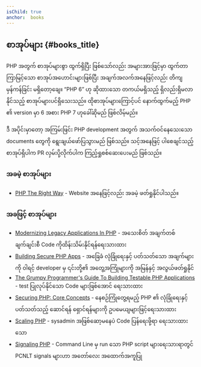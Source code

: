 ```yaml
---
isChild: true
anchor:  books
---
```


## စာအုပ်များ {#books_title}

PHP အတွက် စာအုပ်များစွာ ထွက်ရှိပြီး ဖြစ်သော်လည်း အများအားဖြင့်မှာ ထွက်တာကြာမြင့်သော စာအုပ်အဟောင်းများဖြစ်ပြီး အချက်အလက်အနေဖြင့်လည်း တိကျမှန်ကန်ခြင်း မရှိတော့ချေ။ “PHP 6” ဟု ဆိုထားသော တကယ်မရှိသည့် ရှိလည်းရှိမလာနိုင်သည့် စာအုပ်များပင်ရှိသေးသည်။ ထိုစာအုပ်များကြောင့်ပင် နောက်ထွက်မည့် PHP ၏ version မှာ 6 အစား PHP 7 ဟုခေါ်ဆိုမည် ဖြစ်လိမ့်မည်။

ဒီ အပိုင်းမှာတော့ အကြမ်းဖြင်း PHP development အတွက် အသက်ဝင်နေသေးသော documents တွေကို ရွေးချယ်ဖော်ပြသွားမည် ဖြစ်သည်။ သင့်အနေဖြင့် ပါစေချင်သည့် စာအုပ်ရှိပါက PR လှမ်းပို့လိုက်ပါက ကြည့်ရှုစစ်ဆေးပေးမည် ဖြစ်သည်။ 

### အခမဲ့ စာအုပ်များ

* [PHP The Right Way](https://leanpub.com/phptherightway/) - Website အနေဖြင့်လည်း အခမဲ့ ဖတ်ရှုနိုင်ပါသည်။

### အခဖြင့် စာအုပ်များ

* [Modernizing Legacy Applications In PHP](https://leanpub.com/mlaphp) - အသေးစိတ် အချက်တစ်ချက်ချင်းစီ Code ကိုထိန်းသိမ်းနိုင်ရန်ရေးသားထား 
* [Building Secure PHP Apps](https://leanpub.com/buildingsecurephpapps) - အခြေခံ လုံခြုံရေးနှင့် ပတ်သတ်သော အချက်များကို ဝါရင့် developer မှ ၎င်းတို့၏ အတွေ့အကြုံများကို အမြန်နှင့် အလွယ်ဖတ်ရှုနိုင် 
* [The Grumpy Programmer's Guide To Building Testable PHP Applications](https://leanpub.com/grumpy-testing) - test ပြုလုပ်နိုင်သော Code များဖြစ်အောင် ရေးသားထား
* [Securing PHP: Core Concepts](https://leanpub.com/securingphp-coreconcepts) - နေစဉ်ကြုံတွေ့ရမည့် PHP ၏ လုံခြုံရေးနှင့်ပတ်သတ်သည့် ဆောင်ရန် ရှောင်ရန်များကို ဥပမေယျများဖြင့်ရေးသားထား
* [Scaling PHP]( https://leanpub.com/scalingphp) - sysadmin အဖြစ်ဆော့မနေပဲ Code ပြန်ရေးဖို့ရာ ရေးသားထားသော 
* [Signaling PHP]( https://leanpub.com/signalingphp) - Command Line မှ run သော PHP script များရေးသားရာတွင်  PCNLT signals များဟာ အတော်လေး အထောက်အကူပြု


